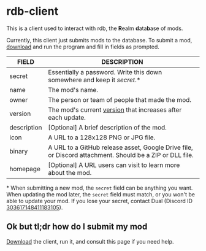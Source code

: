 # rdb-client
This is a client used to interact with rdb, the **R**ealm **d**ata**b**ase of mods.

Currently, this client just submits mods to the database. To submit a mod, [download](https://github.com/Dual-Iron/rdb-client/releases/latest) and run the program and fill in fields as prompted.

FIELD|DESCRIPTION
--|--
secret|Essentially a password. Write this down somewhere and keep it *secret*.*
name|The mod's name.
owner|The person or team of people that made the mod.
version|The mod's current [version](https://semver.org/) that increases after each update.
description|[Optional] A brief description of the mod.
icon|A URL to a 128x128 PNG or JPG file.
binary|A URL to a GitHub release asset, Google Drive file, or Discord attachment. Should be a ZIP or DLL file.
homepage|[Optional] A URL users can visit to learn more about the mod.

\* When submitting a new mod, the `secret` field can be anything you want. When updating the mod later, the `secret` field must match, or you won't be able to update your mod. If you lose your secret, contact Dual (Discord ID [303617148411183105](https://discord.id/)).

## Ok but tl;dr how do I submit my mod
[Download](https://github.com/Dual-Iron/rdb-client/releases) the client, run it, and consult this page if you need help.
